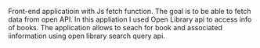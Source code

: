 Front-end applicatioin with Js fetch function.
The goal is to be able to fetch data from open API. 
In this appliation I used Open Library api to access info of books.
The application allows to seach for book and associated iinformation using open library search query api.

